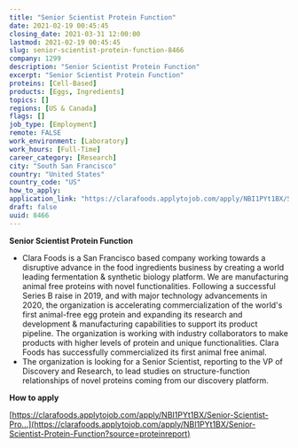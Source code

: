 ```yaml
---
title: "Senior Scientist Protein Function"
date: 2021-02-19 00:45:45
closing_date: 2021-03-31 12:00:00
lastmod: 2021-02-19 00:45:45
slug: senior-scientist-protein-function-8466
company: 1299
description: "Senior Scientist Protein Function"
excerpt: "Senior Scientist Protein Function"
proteins: [Cell-Based]
products: [Eggs, Ingredients]
topics: []
regions: [US & Canada]
flags: []
job_type: [Employment]
remote: FALSE
work_environment: [Laboratory]
work_hours: [Full-Time]
career_category: [Research]
city: "South San Francisco"
country: "United States"
country_code: "US"
how_to_apply: 
application_link: "https://clarafoods.applytojob.com/apply/NBI1PYt1BX/Senior-Scientist-Protein-Function?source=proteinreport"
draft: false
uuid: 8466
---
```

**Senior Scientist Protein Function**

-   Clara Foods is a San Francisco based company working towards a
    disruptive advance in the food ingredients business by creating a
    world leading fermentation & synthetic biology platform. We are
    manufacturing animal free proteins with novel functionalities.
    Following a successful Series B raise in 2019, and with major
    technology advancements in 2020, the organization is accelerating
    commercialization of the world\'s first animal-free egg protein and
    expanding its research and development & manufacturing capabilities
    to support its product pipeline. The organization is working with
    industry collaborators to make products with higher levels of
    protein and unique functionalities. Clara Foods has successfully
    commercialized its first animal free animal.
-   The organization is looking for a Senior Scientist, reporting to the
    VP of Discovery and Research, to lead studies on structure-function
    relationships of novel proteins coming from our discovery platform. 


**How to apply**


[https://clarafoods.applytojob.com/apply/NBI1PYt1BX/Senior-Scientist-Pro...](https://clarafoods.applytojob.com/apply/NBI1PYt1BX/Senior-Scientist-Protein-Function?source=proteinreport)
